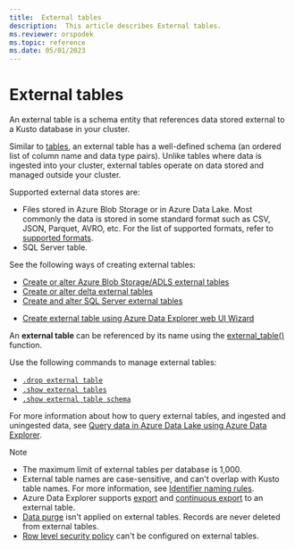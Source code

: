 ```yaml
---
title:  External tables
description:  This article describes External tables.
ms.reviewer: orspodek
ms.topic: reference
ms.date: 05/01/2023
---
```

# External tables

An external table is a schema entity that references data stored external to a Kusto database in your cluster.

Similar to [tables](tables.md), an external table has a well-defined schema (an ordered list of column name and data type pairs). Unlike tables where data is ingested into your cluster, external tables operate on data stored and managed outside your cluster.

Supported external data stores are:

* Files stored in Azure Blob Storage or in Azure Data Lake. Most commonly the data is stored in some standard format such as CSV, JSON, Parquet, AVRO, etc. For the list of supported formats, refer to [supported formats](../../ingestion-supported-formats.md).
* SQL Server table.

See the following ways of creating external tables:

* [Create or alter Azure Blob Storage/ADLS external tables](../../management/external-tables-azure-storage.md)
* [Create or alter delta external tables](../../management/external-tables-delta-lake.md)
* [Create and alter SQL Server external tables](../../management/external-sql-tables.md)
<!-- //TODO:: Add ADX moniker  -->
* [Create external table using Azure Data Explorer web UI Wizard](/azure/data-explorer/external-table)

An **external table** can be referenced by its name using the [external_table()](../../query/external-table-function.md) function.

Use the following commands to manage external tables:

* [`.drop external table`](../../management/drop-external-table.md)
* [`.show external tables`](../../management/show-external-tables.md)
* [`.show external table schema`](../../management/show-external-table-schema.md)

<!-- //TODO:: Add ADX moniker  -->
For more information about how to query external tables, and ingested and uningested data, see [Query data in Azure Data Lake using Azure Data Explorer](/azure/data-explorer/data-lake-query-data).

> [!NOTE]
>
> * The maximum limit of external tables per database is 1,000.
> * External table names are case-sensitive, and can't overlap with Kusto table names. For more information, see [Identifier naming rules](entity-names.md#identifier-naming-rules).
> * Azure Data Explorer supports [export](../../management/data-export/export-data-to-an-external-table.md) and [continuous export](../../management/data-export/continuous-data-export.md) to an external table.
> * [Data purge](../../concepts/data-purge.md) isn't applied on external tables. Records are never deleted from external tables.
> * [Row level security policy](../../management/row-level-security-policy.md) can't be configured on external tables.
